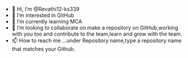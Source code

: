 - 👋 Hi, I’m @Revathi12-ks339
- 👀 I’m interested in GitHub
- 🌱 I’m currently learning MCA
- 💞️ I’m looking to collaborate on make a repository on GitHub,working with you too and contribute to the team,learn and grow with the team.
- 📫 How to reach me ...under Repository name,type a repository name that matches your Github. 

<!---
Revathi12-ks339/Revathi12-ks339 is a ✨ special ✨ repository because its `README.md` (this file) appears on your GitHub profile.
You can click the Preview link to take a look at your changes.
--->
